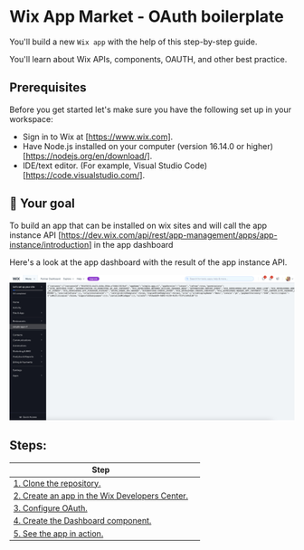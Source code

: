 # Wix App Market - OAuth boilerplate

You'll build a new `Wix app` with the help of this step-by-step guide.
 
You'll learn about Wix APIs, components, OAUTH, and other best practice.


## Prerequisites

Before you get started let's make sure you have the following set up in your workspace:

- Sign in to Wix at [https://www.wix.com].
- Have Node.js installed on your computer (version 16.14.0 or higher) [https://nodejs.org/en/download/].
- IDE/text editor. (For example, Visual Studio Code) [https://code.visualstudio.com/].

## 🚀 Your goal

To build an app that can be installed on wix sites and will call the app instance API [https://dev.wix.com/api/rest/app-management/apps/app-instance/introduction] in the app dashboard

Here's a look at the app dashboard with the result of the app instance API.

![wix dashboard](./images/basic-dashboard.jpg?raw=true)



## Steps:


| Step                                  |                               |
|---------------------------------------|---------------------------------------------------------------------------------------|
| [1. Clone the repository.][step01]             
| [2. Create an app in the Wix Developers Center.][step02]
| [3. Configure OAuth.][step03]    
| [4. Create the Dashboard component.][step04] 
| [5. See the app in action.][step05] 
   

[step01]: guides/01-clone-repository.md
[step02]: guides/02-create-an-app.md
[step03]: guides/03-OAuth.md
[step04]: guides/04-dashboard-component.md
[step05]: guides/05-app-in-action.md




